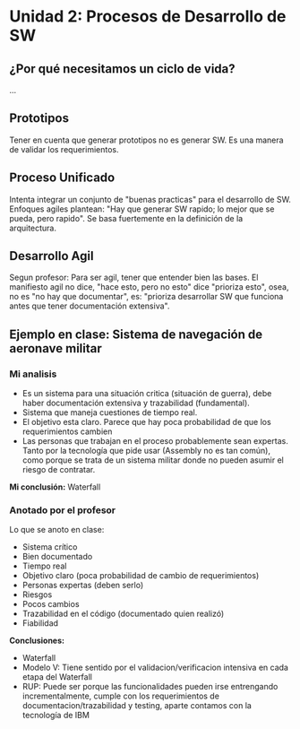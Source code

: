 # Unidad 2: Procesos de Desarrollo de SW

## ¿Por qué necesitamos un ciclo de vida?

...

## Prototipos

Tener en cuenta que generar prototipos no es generar SW. Es una manera de validar los requerimientos.

## Proceso Unificado

Intenta integrar un conjunto de "buenas practicas" para el desarrollo de SW. Enfoques agiles plantean: "Hay que generar SW rapido; lo mejor que se pueda, pero rapido". Se basa fuertemente en la definición de la arquitectura.

## Desarrollo Agil

Segun profesor: Para ser agil, tener que entender bien las bases. El manifiesto agil no dice, "hace esto, pero no esto" dice "prioriza esto", osea, no es "no hay que documentar", es: "prioriza desarrollar SW que funciona antes que tener documentación extensiva".

## Ejemplo en clase: Sistema de navegación de aeronave militar

### Mi analisis

+ Es un sistema para una situación critica (situación de guerra), debe haber documentación extensiva y trazabilidad (fundamental).
+ Sistema que maneja cuestiones de tiempo real.
+ El objetivo esta claro. Parece que hay poca probabilidad de que los requerimientos cambien
+ Las personas que trabajan en el proceso probablemente sean expertas. Tanto por la tecnología que pide usar (Assembly no es tan común), como porque se trata de un sistema militar donde no pueden asumir el riesgo de contratar.

**Mi conclusión:** Waterfall

### Anotado por el profesor

Lo que se anoto en clase:

+ Sistema crítico
+ Bien documentado
+ Tiempo real
+ Objetivo claro (poca probabilidad de cambio de requerimientos)
+ Personas expertas (deben serlo)
+ Riesgos
+ Pocos cambios
+ Trazabilidad en el código (documentado quien realizó)
+ Fiabilidad

**Conclusiones:**

+ Waterfall
+ Modelo V: Tiene sentido por el validacion/verificacion intensiva en cada etapa del Waterfall
+ RUP: Puede ser porque las funcionalidades pueden irse entrengando incrementalmente, cumple con los requerimientos de documentacion/trazabilidad y testing, aparte contamos con la tecnología de IBM
